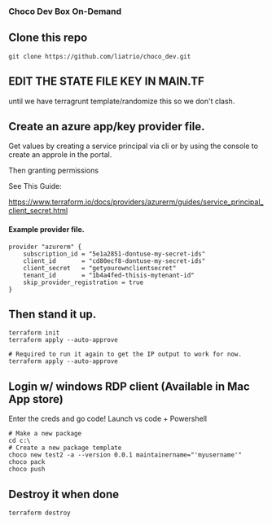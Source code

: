 ### Choco Dev Box On-Demand

## Clone this repo

```
git clone https://github.com/liatrio/choco_dev.git

```
## EDIT THE STATE FILE KEY IN MAIN.TF

 until we have terragrunt template/randomize this so we don't clash.

## Create an azure app/key provider file. 

Get values by creating a service principal via cli
 or
by using the console to create an approle in the portal.

Then granting permissions

See This Guide:

https://www.terraform.io/docs/providers/azurerm/guides/service_principal_client_secret.html

#### Example provider file.
```
provider "azurerm" {
    subscription_id = "5e1a2851-dontuse-my-secret-ids"
    client_id       = "cd80ecf8-dontuse-my-secret-ids"
    client_secret   = "getyourownclientsecret"
    tenant_id       = "1b4a4fed-thisis-mytenant-id"
    skip_provider_registration = true
}

```

## Then stand it up. 
```
terraform init
terraform apply --auto-approve

# Required to run it again to get the IP output to work for now.
terraform apply --auto-approve
```
## Login w/ windows RDP client (Available in Mac App store)

Enter the creds and go code!
Launch vs code + Powershell
```
# Make a new package
cd c:\
# Create a new package template 
choco new test2 -a --version 0.0.1 maintainername="'myusername'"
choco pack
choco push

```

## Destroy it when done

```
terraform destroy
```

